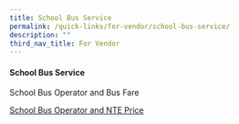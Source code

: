 ```yaml
---
title: School Bus Service
permalink: /quick-links/for-vendor/school-bus-service/
description: ""
third_nav_title: For Vendor
---
```

#### School Bus Service

School Bus Operator and Bus Fare

[School Bus Operator and NTE Price](/files/School%20Bus/school%20bus%20operator%20and%20nte%20price.pdf)